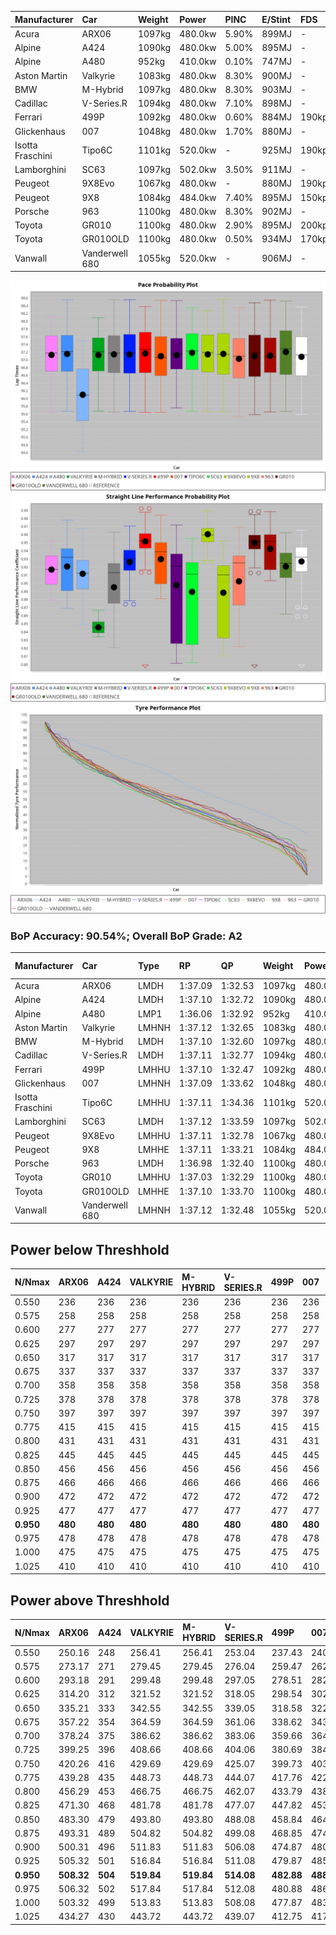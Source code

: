 | Manufacturer     | Car            | Weight | Power   | PINC    | E/Stint | FDS     |
|:-|:-|:-|:-|:-|:-|:-|
| Acura            | ARX06          | 1097kg | 480.0kw | 5.90%   | 899MJ   |    -    |
| Alpine           | A424           | 1090kg | 480.0kw | 5.00%   | 895MJ   |    -    |
| Alpine           | A480           | 952kg  | 410.0kw | 0.10%   | 747MJ   |    -    |
| Aston Martin     | Valkyrie       | 1083kg | 480.0kw | 8.30%   | 900MJ   |    -    |
| BMW              | M-Hybrid       | 1097kg | 480.0kw | 8.30%   | 903MJ   |    -    |
| Cadillac         | V-Series.R     | 1094kg | 480.0kw | 7.10%   | 898MJ   |    -    |
| Ferrari          | 499P           | 1092kg | 480.0kw | 0.60%   | 884MJ   | 190kph  |
| Glickenhaus      | 007            | 1048kg | 480.0kw | 1.70%   | 880MJ   |    -    |
| Isotta Fraschini | Tipo6C         | 1101kg | 520.0kw |    -    | 925MJ   | 190kph  |
| Lamborghini      | SC63           | 1097kg | 502.0kw | 3.50%   | 911MJ   |    -    |
| Peugeot          | 9X8Evo         | 1067kg | 480.0kw |    -    | 880MJ   | 190kph  |
| Peugeot          | 9X8            | 1084kg | 484.0kw | 7.40%   | 895MJ   | 150kph  |
| Porsche          | 963            | 1100kg | 480.0kw | 8.30%   | 902MJ   |    -    |
| Toyota           | GR010          | 1100kg | 480.0kw | 2.90%   | 895MJ   | 200kph  |
| Toyota           | GR010OLD       | 1100kg | 480.0kw | 0.50%   | 934MJ   | 170kph  |
| Vanwall          | Vanderwell 680 | 1055kg | 520.0kw |    -    | 906MJ   |    -    |

![PACECHART](./IMG/AUTO.png)
![STRAIGHTLINEPERFORMANCECHART](./IMG/AUTO_sp.png)
![TYREPERFORMANCECHART](./IMG/AUTO_tw.png)

### BoP Accuracy: 90.54%; Overall BoP Grade: A2
| Manufacturer     | Car            | Type  | RP      | QP      | Weight | Power¹  | Threshhold | PINC    | Power²   | E/Stint | AVG Vmax  | FDS     | RDLC | L/Stint | BOP-Grade | Model Accuracy | Model Points | Match%  | SimDiff |
|:-|:-|:-|:-|:-|:-|:-|:-|:-|:-|:-|:-|:-|:-|:-|:-|:-|:-|:-|:-|
| Acura            | ARX06          | LMDH  | 1:37.09 | 1:32.53 | 1097kg | 480.0kw | 250.0kph   | 5.90%   | 508.30kw |  899MJ  | 295.22kph |    -    | 0.98 | 37      | +A2       | 100.00%        | 996          | 91.92%  | #       |
| Alpine           | A424           | LMDH  | 1:37.10 | 1:32.72 | 1090kg | 480.0kw | 250.0kph   | 5.00%   | 504.00kw |  895MJ  | 295.82kph |    -    | 0.99 | 37      | ~A1       | 99.58%         | 1429         | 96.52%  | #       |
| Alpine           | A480           | LMP1  | 1:36.06 | 1:32.92 |  952kg | 410.0kw | 250.0kph   | 0.10%   | 410.40kw |  747MJ  | 293.01kph |    -    | 0.97 | 34      | -Ω1       | 94.94%         | 1689         | 49.31%  | #       |
| Aston Martin     | Valkyrie       | LMHNH | 1:37.12 | 1:32.65 | 1083kg | 480.0kw | 250.0kph   | 8.30%   | 519.80kw |  900MJ  | 285.07kph |    -    | 1.01 | 37      | +C2       | 100.00%        | 247          | 74.00%  | #       |
| BMW              | M-Hybrid       | LMDH  | 1:37.10 | 1:32.60 | 1097kg | 480.0kw | 250.0kph   | 8.30%   | 519.80kw |  903MJ  | 292.61kph |    -    | 0.99 | 37      | ~A1       | 99.97%         | 2912         | 100.00% | #       |
| Cadillac         | V-Series.R     | LMDH  | 1:37.11 | 1:32.77 | 1094kg | 480.0kw | 250.0kph   | 7.10%   | 514.10kw |  898MJ  | 295.73kph |    -    | 0.98 | 37      | +A2       | 99.49%         | 5225         | 92.24%  | #       |
| Ferrari          | 499P           | LMHHU | 1:37.10 | 1:32.47 | 1092kg | 480.0kw | 250.0kph   | 0.60%   | 482.90kw |  884MJ  | 297.72kph | 190kph  | 1.00 | 37      | ~A1       | 100.00%        | 5378         | 100.00% | #       |
| Glickenhaus      | 007            | LMHNH | 1:37.09 | 1:33.62 | 1048kg | 480.0kw | 250.0kph   | 1.70%   | 488.20kw |  880MJ  | 298.04kph |    -    | 0.95 | 37      | ~A1       | 93.90%         | 2170         | 95.26%  | #       |
| Isotta Fraschini | Tipo6C         | LMHHU | 1:37.11 | 1:34.36 | 1101kg | 520.0kw | 250.0kph   |    -    | 520.00kw |  925MJ  | 293.78kph | 190kph  | 1.02 | 37      | +C1       | 100.00%        | 132          | 77.88%  | +0.46   |
| Lamborghini      | SC63           | LMDH  | 1:37.12 | 1:33.59 | 1097kg | 502.0kw | 250.0kph   | 3.50%   | 519.60kw |  911MJ  | 292.18kph |    -    | 1.01 | 37      | ~A1       | 100.00%        | 784          | 100.00% | +0.05   |
| Peugeot          | 9X8Evo         | LMHHU | 1:37.11 | 1:32.78 | 1067kg | 480.0kw | 250.0kph   |    -    | 480.00kw |  880MJ  | 300.88kph | 190kph  | 1.00 | 37      | ~A1       | 100.00%        | 1459         | 97.27%  | +0.50   |
| Peugeot          | 9X8            | LMHHE | 1:37.11 | 1:33.21 | 1084kg | 484.0kw | 250.0kph   | 7.40%   | 519.80kw |  895MJ  | 292.24kph | 150kph  | 1.00 | 37      | +A2       | 99.18%         | 4817         | 93.81%  | #       |
| Porsche          | 963            | LMDH  | 1:36.98 | 1:32.40 | 1100kg | 480.0kw | 250.0kph   | 8.30%   | 519.80kw |  902MJ  | 293.67kph |    -    | 0.98 | 37      | ~A1       | 99.92%         | 14207        | 98.12%  | #       |
| Toyota           | GR010          | LMHHU | 1:37.03 | 1:32.29 | 1100kg | 480.0kw | 250.0kph   | 2.90%   | 493.90kw |  895MJ  | 297.24kph | 200kph  | 1.00 | 37      | ~A1       | 99.86%         | 4280         | 100.00% | #       |
| Toyota           | GR010OLD       | LMHHE | 1:37.10 | 1:33.70 | 1100kg | 480.0kw | 250.0kph   | 0.50%   | 482.40kw |  934MJ  | 296.97kph | 170kph  | 1.00 | 37      | +B2       | 99.46%         | 925          | 82.30%  | #       |
| Vanwall          | Vanderwell 680 | LMHNH | 1:37.12 | 1:32.48 | 1055kg | 520.0kw | 0.0kph     |    -    | 520.00kw |  906MJ  | 299.79kph |    -    | 1.00 | 37      | ~A1       | 95.82%         | 642          | 100.00% | #       |

## Power below Threshhold
| N/Nmax    | ARX06   | A424    | VALKYRIE | M-HYBRID | V-SERIES.R | 499P    | 007     | TIPO6C  | SC63    | 9X8EVO  | 9X8     | 963     | GR010   | GR010OLD | VANDERWELL 680 | ​     | RPM      | A480       |
|:-|:-|:-|:-|:-|:-|:-|:-|:-|:-|:-|:-|:-|:-|:-|:-|:-|:-|:-|
|  0.550    |  236    |  236    |  236     |  236     |  236       |  236    |  236    |  256    |  247    |  236    |  238    |  236    |  236    |  236     |  256           |  ​    |   --     |  0.00      |
|  0.575    |  258    |  258    |  258     |  258     |  258       |  258    |  258    |  279    |  270    |  258    |  260    |  258    |  258    |  258     |  279           |  ​    |   --     |  0.00      |
|  0.600    |  277    |  277    |  277     |  277     |  277       |  277    |  277    |  300    |  290    |  277    |  279    |  277    |  277    |  277     |  300           |  ​    |   --     |  0.00      |
|  0.625    |  297    |  297    |  297     |  297     |  297       |  297    |  297    |  322    |  310    |  297    |  299    |  297    |  297    |  297     |  322           |  ​    |   --     |  0.00      |
|  0.650    |  317    |  317    |  317     |  317     |  317       |  317    |  317    |  343    |  331    |  317    |  320    |  317    |  317    |  317     |  343           |  ​    |   --     |  0.00      |
|  0.675    |  337    |  337    |  337     |  337     |  337       |  337    |  337    |  365    |  352    |  337    |  340    |  337    |  337    |  337     |  365           |  ​    |   --     |  0.00      |
|  0.700    |  358    |  358    |  358     |  358     |  358       |  358    |  358    |  387    |  374    |  358    |  361    |  358    |  358    |  358     |  387           |  ​    |   --     |  0.00      |
|  0.725    |  378    |  378    |  378     |  378     |  378       |  378    |  378    |  409    |  395    |  378    |  381    |  378    |  378    |  378     |  409           |  ​    |   --     |  0.00      |
|  0.750    |  397    |  397    |  397     |  397     |  397       |  397    |  397    |  430    |  415    |  397    |  400    |  397    |  397    |  397     |  430           |  ​    |   --     |  0.00      |
|  0.775    |  415    |  415    |  415     |  415     |  415       |  415    |  415    |  449    |  434    |  415    |  418    |  415    |  415    |  415     |  449           |  ​    |  5000    |  241.13    |
|  0.800    |  431    |  431    |  431     |  431     |  431       |  431    |  431    |  467    |  451    |  431    |  435    |  431    |  431    |  431     |  467           |  ​    |  5500    |  284.15    |
|  0.825    |  445    |  445    |  445     |  445     |  445       |  445    |  445    |  482    |  466    |  445    |  449    |  445    |  445    |  445     |  482           |  ​    |  6000    |  318.17    |
|  0.850    |  456    |  456    |  456     |  456     |  456       |  456    |  456    |  494    |  477    |  456    |  460    |  456    |  456    |  456     |  494           |  ​    |  6500    |  359.19    |
|  0.875    |  466    |  466    |  466     |  466     |  466       |  466    |  466    |  505    |  487    |  466    |  470    |  466    |  466    |  466     |  505           |  ​    |  7000    |  401.22    |
|  0.900    |  472    |  472    |  472     |  472     |  472       |  472    |  472    |  512    |  494    |  472    |  476    |  472    |  472    |  472     |  512           |  ​    |  7500    |  411.22    |
|  0.925    |  477    |  477    |  477     |  477     |  477       |  477    |  477    |  517    |  499    |  477    |  481    |  477    |  477    |  477     |  517           |  ​    |  8000    |  407.22    |
| **0.950** | **480** | **480** | **480**  | **480**  | **480**    | **480** | **480** | **520** | **502** | **480** | **484** | **480** | **480** | **480**  | **520**        | **​** | **8500** | **410.22** |
|  0.975    |  478    |  478    |  478     |  478     |  478       |  478    |  478    |  518    |  500    |  478    |  482    |  478    |  478    |  478     |  518           |  ​    |  9000    |  205.11    |
|  1.000    |  475    |  475    |  475     |  475     |  475       |  475    |  475    |  514    |  497    |  475    |  479    |  475    |  475    |  475     |  514           |  ​    |   --     |  0.00      |
|  1.025    |  410    |  410    |  410     |  410     |  410       |  410    |  410    |  444    |  429    |  410    |  413    |  410    |  410    |  410     |  444           |  ​    |   --     |  0.00      |

## Power above Threshhold
| N/Nmax    | ARX06      | A424    | VALKYRIE   | M-HYBRID   | V-SERIES.R | 499P       | 007        | TIPO6C  | SC63       | 9X8EVO  | 9X8        | 963        | GR010      | GR010OLD   | VANDERWELL 680 | ​     | RPM      | A480       |
|:-|:-|:-|:-|:-|:-|:-|:-|:-|:-|:-|:-|:-|:-|:-|:-|:-|:-|:-|
|  0.550    |  250.16    |  248    |  256.41    |  256.41    |  253.04    |  237.43    |  240.08    |  256    |  256.28    |  236    |  256.40    |  256.41    |  243.45    |  237.20    |  256           |  ​    |   --     |  0.00      |
|  0.575    |  273.17    |  271    |  279.45    |  279.45    |  276.04    |  259.47    |  262.09    |  279    |  279.31    |  258    |  279.44    |  279.45    |  265.49    |  259.21    |  279           |  ​    |   --     |  0.00      |
|  0.600    |  293.18    |  291    |  299.48    |  299.48    |  297.05    |  278.51    |  282.09    |  300    |  299.33    |  277    |  299.47    |  299.48    |  285.53    |  278.23    |  300           |  ​    |   --     |  0.00      |
|  0.625    |  314.20    |  312    |  321.52    |  321.52    |  318.05    |  298.54    |  302.10    |  322    |  321.35    |  297    |  321.50    |  321.52    |  305.57    |  298.25    |  322           |  ​    |   --     |  0.00      |
|  0.650    |  335.21    |  333    |  342.55    |  342.55    |  339.05    |  318.58    |  322.11    |  343    |  342.38    |  317    |  342.54    |  342.55    |  325.61    |  318.26    |  343           |  ​    |   --     |  0.00      |
|  0.675    |  357.22    |  354    |  364.59    |  364.59    |  361.06    |  338.62    |  343.11    |  365    |  364.40    |  337    |  364.57    |  364.59    |  346.65    |  338.28    |  365           |  ​    |   --     |  0.00      |
|  0.700    |  378.24    |  375    |  386.62    |  386.62    |  383.06    |  359.66    |  364.12    |  387    |  386.42    |  358    |  386.61    |  386.62    |  367.68    |  359.30    |  387           |  ​    |   --     |  0.00      |
|  0.725    |  399.25    |  396    |  408.66    |  408.66    |  404.06    |  380.69    |  384.13    |  409    |  408.45    |  378    |  408.64    |  408.66    |  388.72    |  380.32    |  409           |  ​    |   --     |  0.00      |
|  0.750    |  420.26    |  416    |  429.69    |  429.69    |  425.07    |  399.73    |  403.13    |  430    |  429.47    |  397    |  429.67    |  429.69    |  407.76    |  399.33    |  430           |  ​    |   --     |  0.00      |
|  0.775    |  439.28    |  435    |  448.73    |  448.73    |  444.07    |  417.76    |  422.14    |  449    |  448.49    |  415    |  448.70    |  448.73    |  426.79    |  417.35    |  449           |  ​    |  5000    |  241.13    |
|  0.800    |  456.29    |  453    |  466.75    |  466.75    |  462.07    |  433.79    |  438.14    |  467    |  466.51    |  431    |  466.73    |  466.75    |  443.83    |  433.36    |  467           |  ​    |  5500    |  284.15    |
|  0.825    |  471.30    |  468    |  481.78    |  481.78    |  477.07    |  447.82    |  453.15    |  482    |  481.53    |  445    |  481.76    |  481.78    |  457.85    |  447.37    |  482           |  ​    |  6000    |  318.17    |
|  0.850    |  483.30    |  479    |  493.80    |  493.80    |  488.08    |  458.84    |  464.15    |  494    |  493.54    |  456    |  493.78    |  493.80    |  468.87    |  458.38    |  494           |  ​    |  6500    |  359.19    |
|  0.875    |  493.31    |  489    |  504.82    |  504.82    |  499.08    |  468.85    |  474.16    |  505    |  504.55    |  466    |  504.79    |  504.82    |  478.89    |  468.39    |  505           |  ​    |  7000    |  401.22    |
|  0.900    |  500.31    |  496    |  511.83    |  511.83    |  506.08    |  474.87    |  480.16    |  512    |  511.56    |  472    |  511.80    |  511.83    |  485.91    |  474.39    |  512           |  ​    |  7500    |  411.22    |
|  0.925    |  505.32    |  501    |  516.84    |  516.84    |  511.08    |  479.87    |  485.16    |  517    |  516.57    |  477    |  516.81    |  516.84    |  490.91    |  479.40    |  517           |  ​    |  8000    |  407.22    |
| **0.950** | **508.32** | **504** | **519.84** | **519.84** | **514.08** | **482.88** | **488.16** | **520** | **519.57** | **480** | **519.82** | **519.84** | **493.92** | **482.40** | **520**        | **​** | **8500** | **410.22** |
|  0.975    |  506.32    |  502    |  517.84    |  517.84    |  512.08    |  480.88    |  486.16    |  518    |  517.57    |  478    |  517.81    |  517.84    |  491.92    |  480.40    |  518           |  ​    |  9000    |  205.11    |
|  1.000    |  503.32    |  499    |  513.83    |  513.83    |  508.08    |  477.87    |  483.16    |  514    |  513.56    |  475    |  513.81    |  513.83    |  488.91    |  477.40    |  514           |  ​    |   --     |  0.00      |
|  1.025    |  434.27    |  430    |  443.72    |  443.72    |  439.07    |  412.75    |  417.14    |  444    |  443.49    |  410    |  443.70    |  443.72    |  421.79    |  412.34    |  444           |  ​    |   --     |  0.00      |
